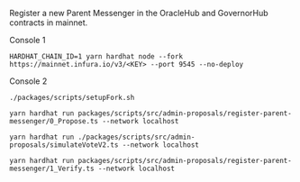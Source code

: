 Register a new Parent Messenger in the OracleHub and GovernorHub contracts in mainnet.

Console 1

```
HARDHAT_CHAIN_ID=1 yarn hardhat node --fork https://mainnet.infura.io/v3/<KEY> --port 9545 --no-deploy
```

Console 2

```
./packages/scripts/setupFork.sh

yarn hardhat run packages/scripts/src/admin-proposals/register-parent-messenger/0_Propose.ts --network localhost

yarn hardhat run ./packages/scripts/src/admin-proposals/simulateVoteV2.ts --network localhost

yarn hardhat run packages/scripts/src/admin-proposals/register-parent-messenger/1_Verify.ts --network localhost
```
